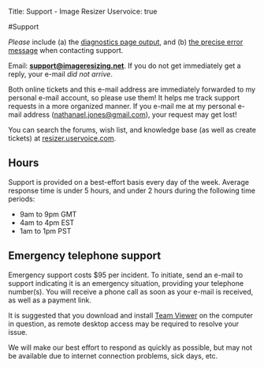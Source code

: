 Title: Support - Image Resizer
Uservoice: true

#Support

*Please* include (a) the [diagnostics page output](/plugins/diagnostics), and (b) [the precise error message](/docs/geterror) when contacting support. 

Email:  **support@imageresizing.net**. If you do not get immediately get a reply, your e-mail *did not arrive*. 

Both online tickets and this e-mail address are immediately forwarded to my personal e-mail account, so please use them! It helps me track support requests in a more organized manner. If you e-mail me at my personal e-mail address (nathanael.jones@gmail.com), your request may get lost!

You can search the forums, wish list, and knowledge base (as well as create tickets) at [resizer.uservoice.com](http://resizer.uservoice.com/).

## Hours

Support is provided on a best-effort basis every day of the week. Average response time is under 5 hours, and under 2 hours during the following time periods:

* 9am to 9pm GMT
* 4am to 4pm EST
* 1am to 1pm PST

## Emergency telephone support

Emergency support costs $95 per incident. To initiate, send an e-mail to support indicating it is an emergency situation, providing your telephone number(s).
You will receive a phone call as soon as your e-mail is received, as well as a payment link.

It is suggested that you download and install [Team Viewer](http://teamviewer.com) on the computer in question, as remote desktop access may be required to resolve your issue.

We will make our best effort to respond as quickly as possible, but may not be available due to internet connection problems, sick days, etc.

